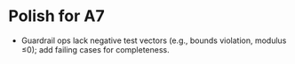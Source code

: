 # Polish for A7

- Guardrail ops lack negative test vectors (e.g., bounds violation, modulus ≤0); add failing cases for completeness.
